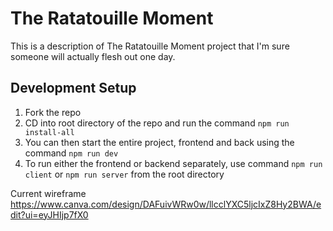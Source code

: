 # The Ratatouille Moment
This is a description of The Ratatouille Moment project that I'm sure someone will actually flesh out one day.

## Development Setup
1. Fork the repo
2. CD into root directory of the repo and run the command ```npm run install-all```
3. You can then start the entire project, frontend and back using the command ```npm run dev```
4. To run either the frontend or backend separately, use command ```npm run client``` or ```npm run server``` from the root directory

Current wireframe
https://www.canva.com/design/DAFuivWRw0w/llcclYXC5ljcIxZ8Hy2BWA/edit?ui=eyJHIjp7fX0
